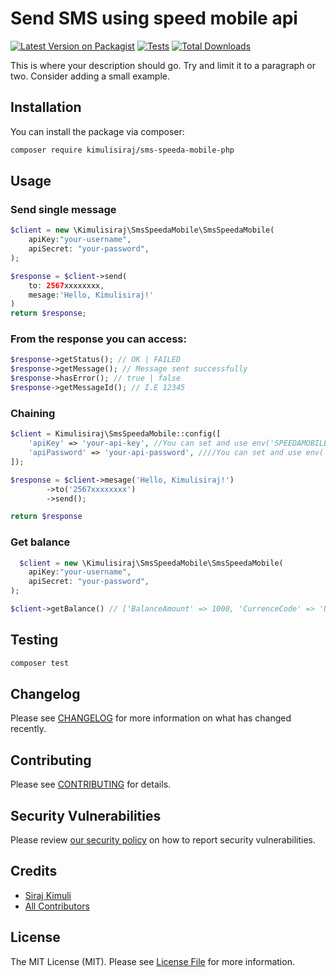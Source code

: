 # Send SMS using speed mobile api

[![Latest Version on Packagist](https://img.shields.io/packagist/v/kimulisiraj/sms-speeda-mobile-php.svg?style=flat-square)](https://packagist.org/packages/kimulisiraj/sms-speeda-mobile-php)
[![Tests](https://github.com/kimulisiraj/sms-speeda-mobile-php/actions/workflows/run-tests.yml/badge.svg?branch=main)](https://github.com/kimulisiraj/sms-speeda-mobile-php/actions/workflows/run-tests.yml)
[![Total Downloads](https://img.shields.io/packagist/dt/kimulisiraj/sms-speeda-mobile-php.svg?style=flat-square)](https://packagist.org/packages/kimulisiraj/sms-speeda-mobile-php)

This is where your description should go. Try and limit it to a paragraph or two. Consider adding a small example.

## Installation

You can install the package via composer:

```bash
composer require kimulisiraj/sms-speeda-mobile-php
```

## Usage

### Send single message
```php
$client = new \Kimulisiraj\SmsSpeedaMobile\SmsSpeedaMobile(
    apiKey:"your-username",
    apiSecret: "your-password",
);

$response = $client->send(
    to: 2567xxxxxxxx,
    mesage:'Hello, Kimulisiraj!'
)
return $response; 
```

### From the response you can access:
```php
$response->getStatus(); // OK | FAILED
$response->getMessage(); // Message sent successfully
$response->hasError(); // true | false
$response->getMessageId(); // I.E 12345
```

### Chaining 
```php
$client = Kimulisiraj\SmsSpeedaMobile::config([
    'apiKey' => 'your-api-key', //You can set and use env('SPEEDAMOBILE_SMS_API_ID')
    'apiPassword' => 'your-api-password', ////You can set and use env('SPEEDAMOBILE_SMS_API_PASSWORD')
]);

$response = $client->mesage('Hello, Kimulisiraj!')
        ->to('2567xxxxxxxx')
        ->send();

return $response 
```

### Get balance
```php
  $client = new \Kimulisiraj\SmsSpeedaMobile\SmsSpeedaMobile(
    apiKey:"your-username",
    apiSecret: "your-password",
);

$client->getBalance() // ['BalanceAmount' => 1000, 'CurrenceCode' => 'UGX'],
````
## Testing

```bash
composer test
```

## Changelog

Please see [CHANGELOG](CHANGELOG.md) for more information on what has changed recently.

## Contributing

Please see [CONTRIBUTING](.github/CONTRIBUTING.md) for details.

## Security Vulnerabilities

Please review [our security policy](../../security/policy) on how to report security vulnerabilities.

## Credits

- [Siraj Kimuli](https://github.com/kimulisiraj)
- [All Contributors](../../contributors)

## License

The MIT License (MIT). Please see [License File](LICENSE.md) for more information.
